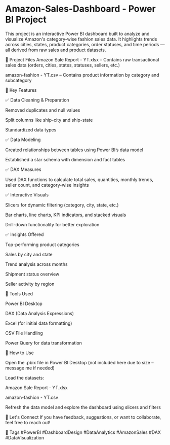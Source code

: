 # Amazon-Sales-Dashboard - Power BI Project
This project is an interactive Power BI dashboard built to analyze and visualize Amazon's category-wise fashion sales data. It highlights trends across cities, states, product categories, order statuses, and time periods — all derived from raw sales and product datasets.

📁 Project Files
Amazon Sale Report - YT.xlsx – Contains raw transactional sales data (orders, cities, states, statuses, sellers, etc.)

amazon-fashion - YT.csv – Contains product information by category and subcategory

🧠 Key Features

✅ Data Cleaning & Preparation

Removed duplicates and null values

Split columns like ship-city and ship-state

Standardized data types

✅ Data Modeling

Created relationships between tables using Power BI’s data model

Established a star schema with dimension and fact tables

✅ DAX Measures

Used DAX functions to calculate total sales, quantities, monthly trends, seller count, and category-wise insights

✅ Interactive Visuals

Slicers for dynamic filtering (category, city, state, etc.)

Bar charts, line charts, KPI indicators, and stacked visuals

Drill-down functionality for better exploration

✅ Insights Offered

Top-performing product categories

Sales by city and state

Trend analysis across months

Shipment status overview

Seller activity by region

📌 Tools Used

Power BI Desktop

DAX (Data Analysis Expressions)

Excel (for initial data formatting)

CSV File Handling

Power Query for data transformation

📝 How to Use

Open the .pbix file in Power BI Desktop (not included here due to size – message me if needed)

Load the datasets:

Amazon Sale Report - YT.xlsx

amazon-fashion - YT.csv

Refresh the data model and explore the dashboard using slicers and filters

🤝 Let's Connect
If you have feedback, suggestions, or want to collaborate, feel free to reach out!

📎 Tags
#PowerBI #DashboardDesign #DataAnalytics #AmazonSales #DAX #DataVisualization

